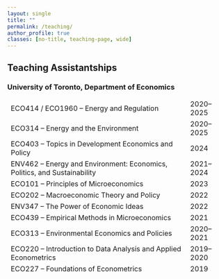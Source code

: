 ```yaml
---
layout: single
title: ""
permalink: /teaching/
author_profile: true
classes: [no-title, teaching-page, wide]
---
```


## Teaching Assistantships

### University of Toronto, Department of Economics

<style>
/* Teaching page: kill ALL table borders/striping/shadows, even via pseudo-elements */
.teaching-page .page__content table.course-table,
.teaching-page .page__content table.course-table thead,
.teaching-page .page__content table.course-table tbody,
.teaching-page .page__content table.course-table tfoot,
.teaching-page .page__content table.course-table tr,
.teaching-page .page__content table.course-table th,
.teaching-page .page__content table.course-table td,
.teaching-page .page__content table.course-table *::before,
.teaching-page .page__content table.course-table *::after {
  border: 0 !important;
  border-width: 0 !important;
  border-style: none !important;
  border-color: transparent !important;
  outline: 0 !important;
  box-shadow: none !important;
  background: transparent !important;
  background-image: none !important;
  content: none !important; /* disables pseudo-element rule lines */
}

/* Remove any row striping */
.teaching-page .page__content table.course-table tr:nth-child(odd),
.teaching-page .page__content table.course-table tr:nth-child(even) {
  background: transparent !important;
}

/* Table layout only (no borders) */
.teaching-page .page__content table.course-table {
  width: 100% !important;
  table-layout: fixed !important;    /* long titles wrap */
  border-collapse: separate !important;
  border-spacing: 0 !important;
}

/* Cell padding + right-aligned year */
.teaching-page .page__content table.course-table td {
  padding: 0.20rem 0 !important;
  vertical-align: baseline !important;
}
.teaching-page .page__content table.course-table td.title {
  font-weight: 400 !important;        /* no bold */
  overflow-wrap: anywhere !important;
  padding-right: 1rem !important;
}
.teaching-page .page__content table.course-table td.year {
  width: 1% !important;
  white-space: nowrap !important;
  text-align: right !important;
}
/* Remove the vertical divider between the two columns */
.teaching-page .page__content table.course-table tr > td + td {
  border-left: 0 !important;
  border-inline-start: 0 !important;
  box-shadow: none !important;
  background-image: none !important;
}

/* Also ensure neither column paints a side border */
.teaching-page .page__content table.course-table td.title,
.teaching-page .page__content table.course-table td.year {
  border-left: 0 !important;
  border-right: 0 !important;
  border-inline-start: 0 !important;
  border-inline-end: 0 !important;
  box-shadow: none !important;
}

/* Remove any right-edge border on the table/tbody itself */
.teaching-page .page__content table.course-table,
.teaching-page .page__content table.course-table tbody {
  border-right: 0 !important;
  border-inline-end: 0 !important;
  box-shadow: none !important;
}
</style>

<table class="course-table" style="border:0 !important; border-collapse:separate !important; border-spacing:0 !important; outline:0 !important; box-shadow:none !important; background:transparent !important; overflow:hidden; clip-path: inset(0 1px 0 0); -webkit-clip-path: inset(0 1px 0 0);">
  <tbody>
    <tr style="border:0;background:transparent;box-shadow:none;">
      <td class="title">ECO414 / ECO1960 – Energy and Regulation</td><td class="year">2020–2025</td>
    </tr>
    <tr style="border:0;background:transparent;box-shadow:none;">
      <td class="title">ECO314 – Energy and the Environment</td><td class="year">2020–2025</td>
    </tr>
    <tr style="border:0;background:transparent;box-shadow:none;">
      <td class="title">ECO403 – Topics in Development Economics and Policy</td><td class="year">2024</td>
    </tr>
    <tr style="border:0;background:transparent;box-shadow:none;">
      <td class="title">ENV462 – Energy and Environment: Economics, Politics, and Sustainability</td><td class="year">2021–2024</td>
    </tr>
    <tr style="border:0;background:transparent;box-shadow:none;">
      <td class="title">ECO101 – Principles of Microeconomics</td><td class="year">2023</td>
    </tr>
    <tr style="border:0;background:transparent;box-shadow:none;">
      <td class="title">ECO202 – Macroeconomic Theory and Policy</td><td class="year">2022</td>
    </tr>
    <tr style="border:0;background:transparent;box-shadow:none;">
      <td class="title">ENV347 – The Power of Economic Ideas</td><td class="year">2022</td>
    </tr>
    <tr style="border:0;background:transparent;box-shadow:none;">
      <td class="title">ECO439 – Empirical Methods in Microeconomics</td><td class="year">2021</td>
    </tr>
    <tr style="border:0;background:transparent;box-shadow:none;">
      <td class="title">ECO313 – Environmental Economics and Policies</td><td class="year">2020–2021</td>
    </tr>
    <tr style="border:0;background:transparent;box-shadow:none;">
      <td class="title">ECO220 – Introduction to Data Analysis and Applied Econometrics</td><td class="year">2019–2020</td>
    </tr>
    <tr style="border:0;background:transparent;box-shadow:none;">
      <td class="title">ECO227 – Foundations of Econometrics</td><td class="year">2019</td>
    </tr>
  </tbody>
</table>
